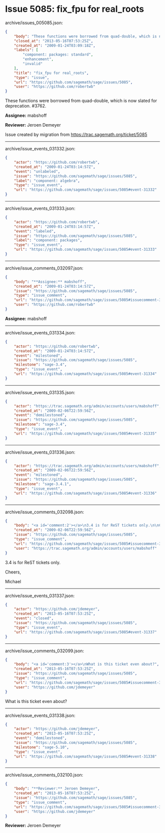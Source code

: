# Issue 5085: fix_fpu for real_roots

archive/issues_005085.json:
```json
{
    "body": "These functions were borrowed from quad-double, which is now slated for deprecation. #3762. \n\n**Assignee:** mabshoff\n\n**Reviewer:** Jeroen Demeyer\n\nIssue created by migration from https://trac.sagemath.org/ticket/5085\n\n",
    "closed_at": "2013-05-16T07:53:25Z",
    "created_at": "2009-01-24T03:09:18Z",
    "labels": [
        "component: packages: standard",
        "enhancement",
        "invalid"
    ],
    "title": "fix_fpu for real_roots",
    "type": "issue",
    "url": "https://github.com/sagemath/sage/issues/5085",
    "user": "https://github.com/robertwb"
}
```
These functions were borrowed from quad-double, which is now slated for deprecation. #3762. 

**Assignee:** mabshoff

**Reviewer:** Jeroen Demeyer

Issue created by migration from https://trac.sagemath.org/ticket/5085





---

archive/issue_events_031332.json:
```json
{
    "actor": "https://github.com/robertwb",
    "created_at": "2009-01-24T03:14:57Z",
    "event": "unlabeled",
    "issue": "https://github.com/sagemath/sage/issues/5085",
    "label": "component: algebra",
    "type": "issue_event",
    "url": "https://github.com/sagemath/sage/issues/5085#event-31332"
}
```



---

archive/issue_events_031333.json:
```json
{
    "actor": "https://github.com/robertwb",
    "created_at": "2009-01-24T03:14:57Z",
    "event": "labeled",
    "issue": "https://github.com/sagemath/sage/issues/5085",
    "label": "component: packages",
    "type": "issue_event",
    "url": "https://github.com/sagemath/sage/issues/5085#event-31333"
}
```



---

archive/issue_comments_032097.json:
```json
{
    "body": "**Assignee:** mabshoff",
    "created_at": "2009-01-24T03:14:57Z",
    "issue": "https://github.com/sagemath/sage/issues/5085",
    "type": "issue_comment",
    "url": "https://github.com/sagemath/sage/issues/5085#issuecomment-32097",
    "user": "https://github.com/robertwb"
}
```

**Assignee:** mabshoff



---

archive/issue_events_031334.json:
```json
{
    "actor": "https://github.com/robertwb",
    "created_at": "2009-01-24T03:14:57Z",
    "event": "milestoned",
    "issue": "https://github.com/sagemath/sage/issues/5085",
    "milestone": "sage-3.4",
    "type": "issue_event",
    "url": "https://github.com/sagemath/sage/issues/5085#event-31334"
}
```



---

archive/issue_events_031335.json:
```json
{
    "actor": "https://trac.sagemath.org/admin/accounts/users/mabshoff",
    "created_at": "2009-02-06T22:59:56Z",
    "event": "demilestoned",
    "issue": "https://github.com/sagemath/sage/issues/5085",
    "milestone": "sage-3.4",
    "type": "issue_event",
    "url": "https://github.com/sagemath/sage/issues/5085#event-31335"
}
```



---

archive/issue_events_031336.json:
```json
{
    "actor": "https://trac.sagemath.org/admin/accounts/users/mabshoff",
    "created_at": "2009-02-06T22:59:56Z",
    "event": "milestoned",
    "issue": "https://github.com/sagemath/sage/issues/5085",
    "milestone": "sage-3.4.1",
    "type": "issue_event",
    "url": "https://github.com/sagemath/sage/issues/5085#event-31336"
}
```



---

archive/issue_comments_032098.json:
```json
{
    "body": "<a id='comment:2'></a>\n3.4 is for ReST tickets only.\n\nCheers,\n\nMichael",
    "created_at": "2009-02-06T22:59:56Z",
    "issue": "https://github.com/sagemath/sage/issues/5085",
    "type": "issue_comment",
    "url": "https://github.com/sagemath/sage/issues/5085#issuecomment-32098",
    "user": "https://trac.sagemath.org/admin/accounts/users/mabshoff"
}
```

<a id='comment:2'></a>
3.4 is for ReST tickets only.

Cheers,

Michael



---

archive/issue_events_031337.json:
```json
{
    "actor": "https://github.com/jdemeyer",
    "created_at": "2013-05-16T07:53:25Z",
    "event": "closed",
    "issue": "https://github.com/sagemath/sage/issues/5085",
    "type": "issue_event",
    "url": "https://github.com/sagemath/sage/issues/5085#event-31337"
}
```



---

archive/issue_comments_032099.json:
```json
{
    "body": "<a id='comment:3'></a>\nWhat is this ticket even about?",
    "created_at": "2013-05-16T07:53:25Z",
    "issue": "https://github.com/sagemath/sage/issues/5085",
    "type": "issue_comment",
    "url": "https://github.com/sagemath/sage/issues/5085#issuecomment-32099",
    "user": "https://github.com/jdemeyer"
}
```

<a id='comment:3'></a>
What is this ticket even about?



---

archive/issue_events_031338.json:
```json
{
    "actor": "https://github.com/jdemeyer",
    "created_at": "2013-05-16T07:53:25Z",
    "event": "demilestoned",
    "issue": "https://github.com/sagemath/sage/issues/5085",
    "milestone": "sage-5.10",
    "type": "issue_event",
    "url": "https://github.com/sagemath/sage/issues/5085#event-31338"
}
```



---

archive/issue_comments_032100.json:
```json
{
    "body": "**Reviewer:** Jeroen Demeyer",
    "created_at": "2013-05-16T07:53:25Z",
    "issue": "https://github.com/sagemath/sage/issues/5085",
    "type": "issue_comment",
    "url": "https://github.com/sagemath/sage/issues/5085#issuecomment-32100",
    "user": "https://github.com/jdemeyer"
}
```

**Reviewer:** Jeroen Demeyer
